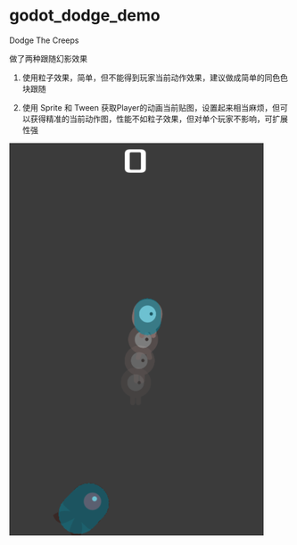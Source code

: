 # godot_dodge_demo

Dodge The Creeps

做了两种跟随幻影效果

1. 使用粒子效果，简单，但不能得到玩家当前动作效果，建议做成简单的同色色块跟随

2. 使用 Sprite 和 Tween 获取Player的动画当前贴图，设置起来相当麻烦，但可以获得精准的当前动作图，性能不如粒子效果，但对单个玩家不影响，可扩展性强


![](snap.png)